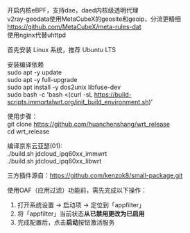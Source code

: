 开启内核eBPF，支持dae，daed内核级透明代理  
v2ray-geodata使用MetaCubeX的geosite和geoip，分流更精细  
https://github.com/MetaCubeX/meta-rules-dat  
使用nginx代替uhttpd

首先安装 Linux 系统，推荐 Ubuntu LTS  

安装编译依赖  
sudo apt -y update  
sudo apt -y full-upgrade  
sudo apt install -y dos2unix libfuse-dev  
sudo bash -c 'bash <(curl -sL https://build-scripts.immortalwrt.org/init_build_environment.sh)'  

使用步骤：  
git clone https://github.com/huanchenshang/wrt_release  
cd wrt_release  
  
编译京东云亚瑟(01):  
./build.sh jdcloud_ipq60xx_immwrt  
./build.sh jdcloud_ipq60xx_libwrt  
  
三方插件源自：https://github.com/kenzok8/small-package.git  
  
使用OAF（应用过滤）功能前，需先完成以下操作：  
1. 打开系统设置 → 启动项 → 定位到「appfilter」  
2. 将「appfilter」当前状态**从已禁用更改为已启用**  
3. 完成配置后，点击**启动**按钮激活服务  
